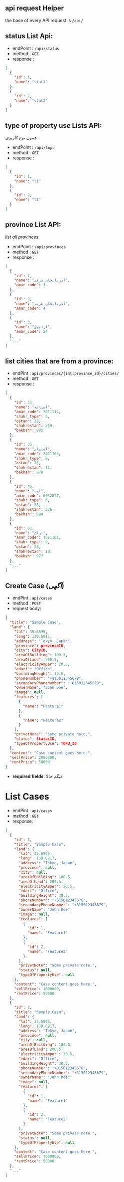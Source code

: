 ## api request Helper

the base of every API request is ``/api/``

## status List Api:

- endPoint : `/api/status`
- method : ``GET``
- response :

```json
[
  {
    "id": 1,
    "name": "stat1"
  },
  {
    "id": 2,
    "name": "stat2"
  }
]
```

## type of property use Lists API:

*همون نوع کاربری*

- endPoint : `/api/topu`
- method : ``GET``
- response :

```json
[
  {
    "id": 1,
    "name": "t1"
  },
  {
    "id": 2,
    "name": "t1"
  }
]
```

## province List API:

*list all provinces*

- endPoint : `/api/provinces`
- method : ``GET``
- response :

```json
[
  {
    "id": 1,
    "name": "آذربایجان شرقی",
    "amar_code": 3
  },
  {
    "id": 2,
    "name": "آذربایجان غربی",
    "amar_code": 4
  },
  {
    "id": 3,
    "name": "اردبیل",
    "amar_code": 24
  },
  "..."
]
```

## list cities that are from a province:

- endPint : `api/provinces/{int:province_id}/cities/`
- method : ``GET``
- response :

```json
[
  {
    "id": 31,
    "name": "آستانه",
    "amar_code": 7011112,
    "shahr_type": 0,
    "ostan": 28,
    "shahrestan": 269,
    "bakhsh": 985
  },
  {
    "id": 35,
    "name": "آشتیان",
    "amar_code": 2011103,
    "shahr_type": 0,
    "ostan": 28,
    "shahrestan": 11,
    "bakhsh": 978
  },
  {
    "id": 46,
    "name": "آوه",
    "amar_code": 6032827,
    "shahr_type": 0,
    "ostan": 28,
    "shahrestan": 236,
    "bakhsh": 984
  },
  {
    "id": 61,
    "name": "اراک",
    "amar_code": 1021101,
    "shahr_type": 0,
    "ostan": 28,
    "shahrestan": 19,
    "bakhsh": 977
  },
  "..."
]
```

## Create Case (*آگهی*)

- endPint : `api/cases`
- method : ``POST``
- request body:

```json
{
  "title": "Sample Case",
  "land": {
    "lat": 35.6895,
    "long": 139.6917,
    "address": "Tokyo, Japan",
    "province": provinceID,
    "city": CityID,
    "areaOfBuilding": 100.5,
    "areaOfLand": 200.5,
    "electricityAmper": 20.5,
    "edari": "Office",
    "buildingHeight": 30.5,
    "phoneNumber": "+815012345678",
    "secondaryPhoneNumber": "+815012345679",
    "ownerName": "John Doe",
    "image": null,
    "features": [
      {
        "name": "Feature1"
      },
      {
        "name": "Feature2"
      }
    ],
    "privetNote": "Some private note.",
    "status": StatusID,
    "typeOfPropertyUse": TOPU_ID
  },
  "content": "Case content goes here.",
  "sellPrice": 2000000,
  "rentPrice": 50000
}
```

- **required fields**:
  میگم حالا

# List Cases

- endPint : `api/cases`
- method : ``GEt``
- response:
```json
[
  {
    "id": 1,
    "title": "Sample Case",
    "land": {
      "lat": 35.6895,
      "long": 139.6917,
      "address": "Tokyo, Japan",
      "province": null,
      "city": null,
      "areaOfBuilding": 100.5,
      "areaOfLand": 200.5,
      "electricityAmper": 20.5,
      "edari": "Office",
      "buildingHeight": 30.5,
      "phoneNumber": "+815012345678",
      "secondaryPhoneNumber": "+815012345679",
      "ownerName": "John Doe",
      "image": null,
      "features": [
        {
          "id": 1,
          "name": "Feature1"
        },
        {
          "id": 2,
          "name": "Feature2"
        }
      ],
      "privetNote": "Some private note.",
      "status": null,
      "typeOfPropertyUse": null
    },
    "content": "Case content goes here.",
    "sellPrice": 1000000,
    "rentPrice": 50000
  },
  {
    "id": 2,
    "title": "Sample Case",
    "land": {
      "lat": 35.6895,
      "long": 139.6917,
      "address": "Tokyo, Japan",
      "province": null,
      "city": null,
      "areaOfBuilding": 100.5,
      "areaOfLand": 200.5,
      "electricityAmper": 20.5,
      "edari": "Office",
      "buildingHeight": 30.5,
      "phoneNumber": "+815012345678",
      "secondaryPhoneNumber": "+815012345679",
      "ownerName": "John Doe",
      "image": null,
      "features": [
        {
          "id": 1,
          "name": "Feature1"
        },
        {
          "id": 2,
          "name": "Feature2"
        }
      ],
      "privetNote": "Some private note.",
      "status": null,
      "typeOfPropertyUse": null
    },
    "content": "Case content goes here.",
    "sellPrice": 1000000,
    "rentPrice": 50000
  },
  "..."
]
```
    